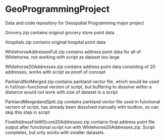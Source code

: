 # GeoProgrammingProject
Data and code repository for Geospatial Programming major project

Grocery.zip contains original grocery store point data

Hospitals.zip contains original hospital point data

WhitehorseAddressesFull.zip contains address point data for all of Whitehorse, 
not working with script as dataset too large

Whitehorse20Addresses.zip contains address point data consisting of 20 addresses, 
works with script as proof of concept

ParklandNotMerged.zip contains parkland vector file, which would be used in full/non-functional version of 
script, but buffering to dissolve within a distance would not work with size of dataset in a script

ParklandMergedandSplit.zip contains parkland vector file used in functional version of script, 
has already been dissolved manually with toolbox, so can skip this step in script

FinalAddressFileWScore20Addresses.zip contains final address point file output after functional script run with Whitehorse20Addresses.zip. 
Script completes, but only works with smaller datasets. 
